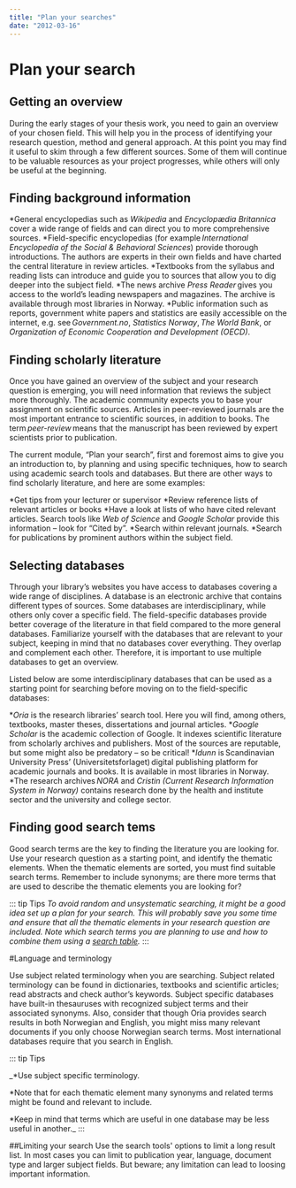```yaml
---
title: "Plan your searches"
date: "2012-03-16"
---
```


# Plan your search

## Getting an overview
During the early stages of your thesis work, you need to gain an overview of your chosen field. This will help you in the process of identifying your research question, method and general approach. At this point you may find it useful to skim through a few different sources. Some of them will continue to be valuable resources as your project progresses, while others will only be useful at the beginning. 


## Finding background information
*General encyclopedias such as _Wikipedia_ and _Encyclopædia Britannica_ cover a wide range of fields and can direct you to more comprehensive sources. 
*Field-specific encyclopedias (for example _International Encyclopedia of the Social & Behavioral Sciences_) provide thorough introductions. The authors are experts in their own fields and have charted the central literature in review articles. 
*Textbooks from the syllabus and reading lists can introduce and guide you to sources that allow you to dig deeper into the subject field. 
*The news archive _Press Reader_ gives you access to the world’s leading newspapers and magazines. The archive is available through most libraries in Norway. 
*Public information such as reports, government white papers and statistics are easily accessible on the internet, e.g. see _Government.no_, _Statistics Norway_, _The World Bank_, or _Organization of Economic Cooperation and Development (OECD)_. 


## Finding scholarly literature
Once you have gained an overview of the subject and your research question is emerging, you will need information that reviews the subject more thoroughly. The academic community expects you to base your assignment on scientific sources. Articles in peer-reviewed journals are the most important entrance to scientific sources, in addition to books. The term _peer-review_ means that the manuscript has been reviewed by expert scientists prior to publication.  

The current module, “Plan your search”, first and foremost aims to give you an introduction to, by planning and using specific techniques, how to search using academic search tools and databases. But there are other ways to find scholarly literature, and here are some examples: 

*Get tips from your lecturer or supervisor 
*Review reference lists of relevant articles or books 
*Have a look at lists of who have cited relevant articles. Search tools like _Web of Science_ and _Google Scholar_ provide this information – look for “Cited by”. 
*Search within relevant journals. 
*Search for publications by prominent authors within the subject field.


## Selecting databases
Through your library’s websites you have access to databases covering a wide range of disciplines. A database is an electronic archive that contains different types of sources. Some databases are interdisciplinary, while others only cover a specific field. The field-specific databases provide better coverage of the literature in that field compared to the more general databases. Familiarize yourself with the databases that are relevant to your subject, keeping in mind that no databases cover everything. They overlap and complement each other. Therefore, it is important to use multiple databases to get an overview. 

Listed below are some interdisciplinary databases that can be used as a starting point for searching before moving on to the field-specific databases: 

*_Oria_ is the research libraries’ search tool. Here you will find, among others, textbooks, master theses, dissertations and journal articles. 
*_Google Scholar_ is the academic collection of Google. It indexes scientific literature from scholarly archives and publishers. Most of the sources are reputable, but some might also be predatory – so be critical! 
*_Idunn_ is Scandinavian University Press’ (Universitetsforlaget) digital publishing platform for academic journals and books. It is available in most libraries in Norway. 
*The research archives _NORA_ and _Cristin (Current Research Information System in Norway)_ contains research done by the health and institute sector and the university and college sector. 


## Finding good search tems
Good search terms are the key to finding the literature you are looking for. Use your research question as a starting point, and identify the thematic elements. When the thematic elements are sorted, you must find suitable search terms. Remember to include synonyms; are there more terms that are used to describe the thematic elements you are looking for?   

::: tip Tips 
_To avoid random and unsystematic searching, it might be a good idea set up a plan for your search. This will probably save you some time and ensure that all the thematic elements in your research question are included. Note which search terms you are planning to use and how to combine them using a [search table](/searching/searching-techniques.html#using-a-search-table)._
::: 

#Language and terminology 

Use subject related terminology when you are searching. Subject related terminology can be found in dictionaries, textbooks and scientific articles; read abstracts and check author’s keywords. Subject specific databases have built-in thesauruses with recognized subject terms and their associated synonyms. Also, consider that though Oria provides search results in both Norwegian and English, you might miss many relevant documents if you only choose Norwegian search terms. Most international databases require that you search in English.  

::: tip Tips 

_*Use subject specific terminology.

*Note that for each thematic element many synonyms and related terms might be found and relevant to include. 

*Keep in mind that terms which are useful in one database may be less useful in another._
:::

##Limiting your search
Use the search tools' options to limit a long result list. In most cases you can limit to publication year, language, document type and larger subject fields. But beware; any limitation can lead to loosing important information. 

